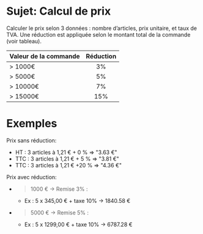 # Sujet: Calcul de prix

Calculer le prix selon 3 données : nombre d’articles, prix unitaire, et taux de TVA. Une réduction est appliquée selon
le montant total de la commande (voir tableau).

| Valeur de la commande | Réduction |
| --------------------- | :-------: |
| > 1000€               |    3%     |
| > 5000€               |    5%     |
| > 10000€              |    7%     |
| > 15000€              |    15%    |

# Exemples

Prix sans réduction:

- HT : 3 articles à 1,21 € + 0 % ⇒ "3.63 €"
- TTC : 3 articles à 1,21 € + 5 % ⇒ "3.81 €"
- TTC : 3 articles à 1,21 € +20 % ⇒ "4.36 €"

Prix avec réduction:

- > 1000 € → Remise 3% :
    - Ex : 5 x 345,00 € + taxe 10% → 1840.58 €
- > 5000 € → Remise 5% :
    - Ex : 5 x 1299,00 € + taxe 10% → 6787.28 €
